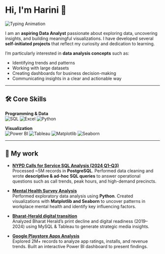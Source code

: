 # Hi, I'm **Harini** 👋

![Typing Animation](https://readme-typing-svg.herokuapp.com?color=2E8B57&size=25&center=false&vCenter=true&width=500&lines=Aspiring+Data+Analyst;SQL+%7C+Python+%7C+Power+BI+%7C+Tableau;Turning+Data+into+Insights)

I am an **aspiring Data Analyst** passionate about exploring data, uncovering insights, and building meaningful visualizations. 
I have developed several **self-initiated projects** that reflect my curiosity and dedication to learning.  

I’m particularly interested in **data analysis concepts** such as:  
- Identifying trends and patterns  
- Working with large datasets  
- Creating dashboards for business decision-making  
- Communicating insights in a clear and actionable way  

---

## 🛠️ Core Skills
**Programming & Data**  
 ![SQL](https://img.shields.io/badge/SQL-4479A1?style=for-the-badge&logo=postgresql&logoColor=white)  ![Excel](https://img.shields.io/badge/Excel-217346?style=for-the-badge&logo=microsoft-excel&logoColor=white)  ![Python](https://img.shields.io/badge/Python-3776AB?style=for-the-badge&logo=python&logoColor=white) 

**Visualization**  
![Power BI](https://img.shields.io/badge/Power%20BI-F2C811?style=for-the-badge&logo=powerbi&logoColor=black)  ![Tableau](https://img.shields.io/badge/Tableau-E97627?style=for-the-badge&logo=tableau&logoColor=white)  ![Matplotlib](https://img.shields.io/badge/Matplotlib-005571?style=for-the-badge&logo=python&logoColor=white)  ![Seaborn](https://img.shields.io/badge/Seaborn-9cf?style=for-the-badge&logo=python&logoColor=black)  


---

## 📂 My work

- **[NYPD Calls for Service SQL Analysis (2024 Q1–Q3)](https://github.com/harini-anenka/nypd-calls-for-service-2024-sql-analysis)**  
  Processed ~5M records in **PostgreSQL**. Performed data cleaning and wrote **descriptive & ad-hoc SQL queries** to answer operational questions such as call trends, peak hours, and high-demand precincts.
  
- **[Mental Health Survey Analysis](https://github.com/harini-anenka/Mental-Health-Survey-Analysis)**  
  Performed exploratory data analysis using **Python**. Created visualizations with **Matplotlib and Seaborn** to uncover patterns in workplace mental health and identify key influencing factors.  

- **[Bharat-Herald digital transition](https://github.com/harini-anenka/newspaper-market-trends-code-basics)**                                                               
  Analyzed Bharat Herald’s print decline and digital readiness (2019–2024) using MySQL & Tableau to generate strategic media insights.

- **[Google Playstore Apps Analysis](https://github.com/harini-anenka/google-playstore-apps-analysis)**  
  Explored 2M+ records to analyze app ratings, installs, and revenue trends. Built an interactive Power BI dashboard to present findings.
